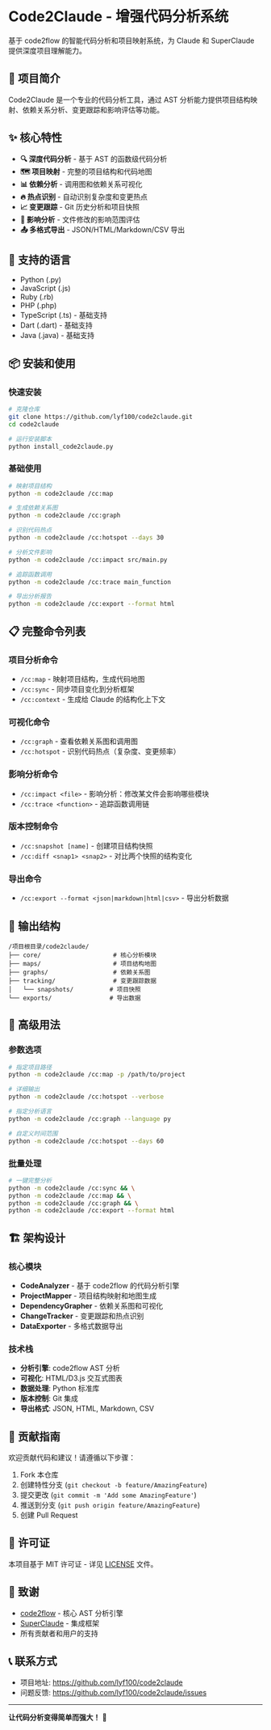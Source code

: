 # Code2Claude - 增强代码分析系统

基于 code2flow 的智能代码分析和项目映射系统，为 Claude 和 SuperClaude 提供深度项目理解能力。

## 🎯 项目简介

Code2Claude 是一个专业的代码分析工具，通过 AST 分析能力提供项目结构映射、依赖关系分析、变更跟踪和影响评估等功能。

## ✨ 核心特性

- **🔍 深度代码分析** - 基于 AST 的函数级代码分析
- **🗺️ 项目映射** - 完整的项目结构和代码地图
- **📊 依赖分析** - 调用图和依赖关系可视化
- **🔥 热点识别** - 自动识别复杂度和变更热点
- **📈 变更跟踪** - Git 历史分析和项目快照
- **🎯 影响分析** - 文件修改的影响范围评估
- **📤 多格式导出** - JSON/HTML/Markdown/CSV 导出

## 🚀 支持的语言

- Python (.py)
- JavaScript (.js)
- Ruby (.rb)
- PHP (.php)
- TypeScript (.ts) - 基础支持
- Dart (.dart) - 基础支持
- Java (.java) - 基础支持

## 📦 安装和使用

### 快速安装

```bash
# 克隆仓库
git clone https://github.com/lyf100/code2claude.git
cd code2claude

# 运行安装脚本
python install_code2claude.py
```

### 基础使用

```bash
# 映射项目结构
python -m code2claude /cc:map

# 生成依赖关系图
python -m code2claude /cc:graph

# 识别代码热点
python -m code2claude /cc:hotspot --days 30

# 分析文件影响
python -m code2claude /cc:impact src/main.py

# 追踪函数调用
python -m code2claude /cc:trace main_function

# 导出分析报告
python -m code2claude /cc:export --format html
```

## 📋 完整命令列表

### 项目分析命令
- `/cc:map` - 映射项目结构，生成代码地图
- `/cc:sync` - 同步项目变化到分析框架
- `/cc:context` - 生成给 Claude 的结构化上下文

### 可视化命令
- `/cc:graph` - 查看依赖关系图和调用图
- `/cc:hotspot` - 识别代码热点（复杂度、变更频率）

### 影响分析命令
- `/cc:impact <file>` - 影响分析：修改某文件会影响哪些模块
- `/cc:trace <function>` - 追踪函数调用链

### 版本控制命令
- `/cc:snapshot [name]` - 创建项目结构快照
- `/cc:diff <snap1> <snap2>` - 对比两个快照的结构变化

### 导出命令
- `/cc:export --format <json|markdown|html|csv>` - 导出分析数据

## 📁 输出结构

```
/项目根目录/code2claude/
├── core/                    # 核心分析模块
├── maps/                    # 项目结构地图
├── graphs/                  # 依赖关系图
├── tracking/                # 变更跟踪数据
│   └── snapshots/          # 项目快照
└── exports/                # 导出数据
```

## 🔧 高级用法

### 参数选项

```bash
# 指定项目路径
python -m code2claude /cc:map -p /path/to/project

# 详细输出
python -m code2claude /cc:hotspot --verbose

# 指定分析语言
python -m code2claude /cc:graph --language py

# 自定义时间范围
python -m code2claude /cc:hotspot --days 60
```

### 批量处理

```bash
# 一键完整分析
python -m code2claude /cc:sync && \
python -m code2claude /cc:map && \
python -m code2claude /cc:graph && \
python -m code2claude /cc:export --format html
```

## 🏗️ 架构设计

### 核心模块

- **CodeAnalyzer** - 基于 code2flow 的代码分析引擎
- **ProjectMapper** - 项目结构映射和地图生成
- **DependencyGrapher** - 依赖关系图和可视化
- **ChangeTracker** - 变更跟踪和热点识别
- **DataExporter** - 多格式数据导出

### 技术栈

- **分析引擎**: code2flow AST 分析
- **可视化**: HTML/D3.js 交互式图表
- **数据处理**: Python 标准库
- **版本控制**: Git 集成
- **导出格式**: JSON, HTML, Markdown, CSV

## 🤝 贡献指南

欢迎贡献代码和建议！请遵循以下步骤：

1. Fork 本仓库
2. 创建特性分支 (`git checkout -b feature/AmazingFeature`)
3. 提交更改 (`git commit -m 'Add some AmazingFeature'`)
4. 推送到分支 (`git push origin feature/AmazingFeature`)
5. 创建 Pull Request

## 📄 许可证

本项目基于 MIT 许可证 - 详见 [LICENSE](LICENSE) 文件。

## 🙏 致谢

- [code2flow](https://github.com/scottrogowski/code2flow) - 核心 AST 分析引擎
- [SuperClaude](https://github.com/anthropics/claude-code) - 集成框架
- 所有贡献者和用户的支持

## 📞 联系方式

- 项目地址: https://github.com/lyf100/code2claude
- 问题反馈: https://github.com/lyf100/code2claude/issues

---

**让代码分析变得简单而强大！** 🚀
